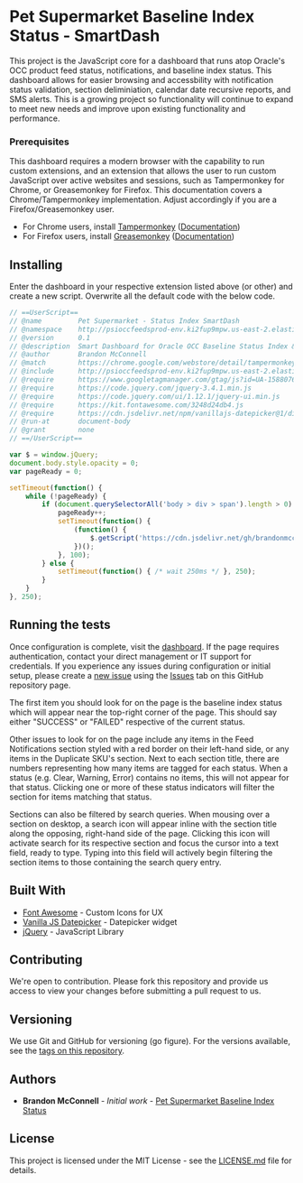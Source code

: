 # Pet Supermarket Baseline Index Status - SmartDash

This project is the JavaScript core for a dashboard that runs atop Oracle's OCC product feed status, notifications, and baseline index status. This dashboard allows for easier browsing and accessbility with notification status validation, section deliminiation, calendar date recursive reports, and SMS alerts. This is a growing project so functionality will continue to expand to meet new needs and improve upon existing functionality and performance.

### Prerequisites

This dashboard requires a modern browser with the capability to run custom extensions, and an extension that allows the user to run custom JavaScript over active websites and sessions, such as Tampermonkey for Chrome, or Greasemonkey for Firefox. This documentation covers a Chrome/Tampermonkey implementation. Adjust accordingly if you are a Firefox/Greasemonkey user.

* For Chrome users, install [Tampermonkey](https://chrome.google.com/webstore/detail/tampermonkey/dhdgffkkebhmkfjojejmpbldmpobfkfo) ([Documentation](https://www.tampermonkey.net/documentation.php))
* For Firefox users, install [Greasemonkey](https://addons.mozilla.org/en-US/firefox/addon/greasemonkey/) ([Documentation](https://wiki.greasespot.net/Greasemonkey_Manual))

## Installing

Enter the dashboard in your respective extension listed above (or other) and create a new script. Overwrite all the default code with the below code.

```javascript
// ==UserScript==
// @name         Pet Supermarket - Status Index SmartDash
// @namespace    http://psioccfeedsprod-env.ki2fup9mpw.us-east-2.elasticbeanstalk.com/
// @version      0.1
// @description  Smart Dashboard for Oracle OCC Baseline Status Index & Product Feed Notifications
// @author       Brandon McConnell
// @match        https://chrome.google.com/webstore/detail/tampermonkey/dhdgffkkebhmkfjojejmpbldmpobfkfo?hl=en
// @include      http://psioccfeedsprod-env.ki2fup9mpw.us-east-2.elasticbeanstalk.com/show/searchindexstatus*
// @require      https://www.googletagmanager.com/gtag/js?id=UA-158807624-1
// @require      https://code.jquery.com/jquery-3.4.1.min.js
// @require      https://code.jquery.com/ui/1.12.1/jquery-ui.min.js
// @require      https://kit.fontawesome.com/3248d24db4.js
// @require      https://cdn.jsdelivr.net/npm/vanillajs-datepicker@1/dist/js/datepicker-full.min.js
// @run-at       document-body
// @grant        none
// ==/UserScript==

var $ = window.jQuery;
document.body.style.opacity = 0;
var pageReady = 0;

setTimeout(function() {
    while (!pageReady) {
        if (document.querySelectorAll('body > div > span').length > 0) {
            pageReady++;
            setTimeout(function() {
                (function() {
                    $.getScript('https://cdn.jsdelivr.net/gh/brandonmcconnell/Pet-Supermarket-Baseline-Index-Status@latest/baselineindex.js');
                })();
            }, 100);
        } else {
            setTimeout(function() { /* wait 250ms */ }, 250);
        }
    }
}, 250);
```

## Running the tests

Once configuration is complete, visit the [dashboard](http://psioccfeedsprod-env.ki2fup9mpw.us-east-2.elasticbeanstalk.com/show/searchindexstatus). If the page requires authentication, contact your direct management or IT support for credentials. If you experience any issues during configuration or initial setup, please create a [new issue](https://github.com/brandonmcconnell/Pet-Supermarket-Baseline-Index-Status/issues/new) using the [Issues](https://github.com/brandonmcconnell/Pet-Supermarket-Baseline-Index-Status/issues) tab on this GitHub repository page.

The first item you should look for on the page is the baseline index status which will appear near the top-right corner of the page. This should say either "SUCCESS" or "FAILED" respective of the current status.

Other issues to look for on the page include any items in the Feed Notifications section styled with a red border on their left-hand side, or any items in the Duplicate SKU's section. Next to each section title, there are numbers representing how many items are tagged for each status. When a status (e.g. Clear, Warning, Error) contains no items, this will not appear for that status. Clicking one or more of these status indicators will filter the section for items matching that status.

Sections can also be filtered by search queries. When mousing over a section on desktop, a search icon will appear inline with the section title along the opposing, right-hand side of the page. Clicking this icon will activate search for its respective section and focus the cursor into a text field, ready to type. Typing into this field will actively begin filtering the section items to those containing the search query entry.

## Built With

* [Font Awesome](https://fontawesome.com/) - Custom Icons for UX
* [Vanilla JS Datepicker](https://mymth.github.io/vanillajs-datepicker/) - Datepicker widget
* [jQuery](https://api.jquery.com/) - JavaScript Library

## Contributing

We're open to contribution. Please fork this repository and provide us access to view your changes before submitting a pull request to us.

## Versioning

We use Git and GitHub for versioning (go figure). For the versions available, see the [tags on this repository](https://github.com/brandonmcconnell/Pet-Supermarket-Baseline-Index-Status/tags). 

## Authors

* **Brandon McConnell** - *Initial work* - [Pet Supermarket Baseline Index Status](https://github.com/brandonmcconnell/Pet-Supermarket-Baseline-Index-Status)

## License

This project is licensed under the MIT License - see the [LICENSE.md](LICENSE.md) file for details.
